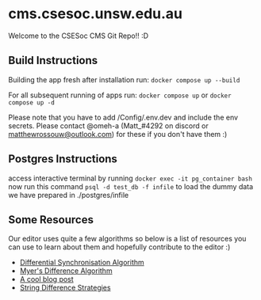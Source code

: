 # cms.csesoc.unsw.edu.au

Welcome to the CSESoc CMS Git Repo!! :D 


## Build Instructions
Building the app fresh after installation
run:
`docker compose up --build`

For all subsequent running of apps
run:
`docker compose up`
or
`docker compose up -d`

Please note that you have to add /Config/.env.dev and include the env secrets. Please contact @omeh-a (Matt_#4292 on discord or matthewrossouw@outlook.com) for these if you don't have them :)

## Postgres Instructions
access interactive terminal by running `docker exec -it pg_container bash`
now run this command `psql -d test_db -f infile` to load the dummy data we have prepared in ./postgres/infile



## Some Resources
Our editor uses quite a few algorithms so below is a list of resources you can use to learn about them and hopefully contribute to the editor :)
 - [Differential Synchronisation Algorithm](https://neil.fraser.name/writing/sync/eng047-fraser.pdf)
 - [Myer's Difference Algorithm](http://www.xmailserver.org/diff2.pdf)
 - [A cool blog post](https://blog.jcoglan.com/2017/02/12/the-myers-diff-algorithm-part-1/)
 - [String Difference Strategies](https://neil.fraser.name/writing/diff/)
